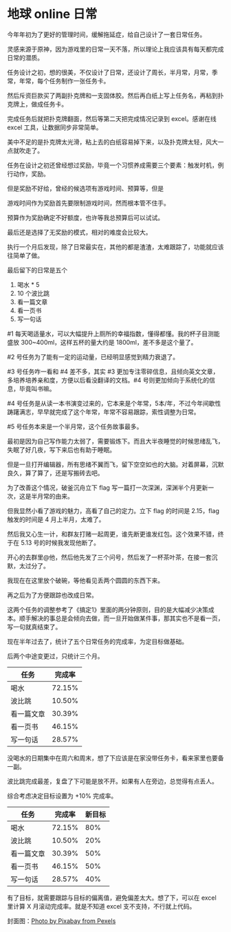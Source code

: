 # 地球 online 日常

今年年初为了更好的管理时间，缓解拖延症，给自己设计了一套日常任务。

灵感来源于原神，因为游戏里的日常一天不落，所以理论上我应该具有每天都完成日常的潜质。

任务设计之初，想的很美，不仅设计了日常，还设计了周长，半月常，月常，季常，年常，每个任务制作一张任务卡。

然后斥资巨款买了两副扑克牌和一支固体胶。然后再白纸上写上任务名，再粘到扑克牌上，做成任务卡。

完成任务后就把扑克牌翻面，然后等第二天把完成情况记录到 excel。感谢在线 excel 工具，让数据同步非常简单。

美中不足的是扑克牌太光滑，粘上去的白纸容易掉下来，以及扑克牌太轻，风大一点就吹走了。

任务在设计之初还曾经想过奖励，毕竟一个习惯养成需要三个要素：触发时机，例行动作，奖励。

但是奖励不好给，曾经的候选项有游戏时间、预算等，但是

游戏时间作为奖励首先要限制游戏时间，然而根本管不住手。

预算作为奖励确定不好额度，也许等我总预算后可以试试。

最后还是选择了无奖励的模式，相对的难度会比较大。

执行一个月后发现，除了日常最实在，其他的都是渣渣，太难跟踪了，功能就应该往简单了做。

最后留下的日常是五个

1. 喝水 * 5
2. 10 个波比跳
3. 看一篇文章
4. 看一页书
5. 写一句话

#1 每天喝适量水，可以大幅提升上厕所的幸福指数，懂得都懂。我的杯子目测能盛放 300~400ml，这样五杯的量大约是 1800ml，差不多是这个量了。

#2 号任务为了能有一定的运动量，已经明显感觉到精力衰退了。

#3 号任务咋一看和 #4 差不多，其实 #3 更加专注零碎信息，且倾向英文文章，多培养培养亲和度，方便以后看没翻译的文档。#4 号则更加倾向于系统化的信息，毕竟叫书嘛。

#4 号任务是从读一本书演变过来的，它本来是个年常，5本/年，不过今年间歇性踌躇满志，早早就完成了这个年常，年常不容易跟踪，索性调整为日常。

#5 号任务本来是一个半月常，这个任务故事最多。

最初是因为自己写作能力太弱了，需要锻炼下。而且大半夜睡觉的时候思绪乱飞，失眠了好几夜，写下来后也有助于睡眠。

但是一旦打开编辑器，所有思绪不翼而飞，留下空空如也的大脑。对着屏幕，沉默良久，算了算了，还是写搬砖去吧。

为了改善这个情况，破釜沉舟立下 flag 写一篇打一次深渊，深渊半个月更新一次，这是半月常的由来。

但我显然小看了游戏的魅力，高看了自己的定力。立下 flag 的时间是 2.15，flag 触发的时间是 4 月上半月，太难了。

然后我又心生一计，和群友打赌一起周更，谁先断更谁发红包。这个效果不错，终于在 5.13 号的时候我发现他断了。

开心的去群里@他，然后他先发了三个问号，然后发了一杯茶叶茶，在接一套沉默，太过分了。

我现在在这里放个破碗，等他看见丢两个圆圆的东西下来。

再之后为了方便跟踪也改成日常。

这两个任务的调整参考了《搞定1》里面的两分钟原则，目的是大幅减少决策成本。顺手解决的事总是会倾向去做，而一旦开始做某件事，那其实也不是看一页，写一句就真结束了。

现在半年过去了，统计了五个日常任务的完成率，为定目标做基础。

后两个中途变更过，只统计三个月。

|任务|完成率|
|--|--|
|喝水       |72.15%|
|波比跳     |10.50%|
|看一篇文章 |30.39%|
|看一页书   |46.15%|
|写一句话   |28.57%|

没喝水的日期集中在周六和周末，想了下应该是在家没带任务卡，看来家里也要备一副。

波比跳完成最差，复盘了下可能是放不开。如果有人在旁边，总觉得有点丢人。

综合考虑决定目标设置为 +10% 完成率。

|任务|完成率|新目标|
|--|--|--|
|喝水       |72.15%|80%|
|波比跳     |10.50%|20%|
|看一篇文章 |30.39%|50%|
|看一页书   |46.15%|50%|
|写一句话   |28.57%|40%|


有了目标，就需要跟踪与目标的偏离值，避免偏差太大。想了下，可以在 excel 里计算 X 月滚动完成率。就是不知道 excel 支不支持，不行就上代码。

封面图：[Photo by Pixabay from Pexels](https://www.pexels.com/photo/brown-tunnel-near-body-of-water-163872)